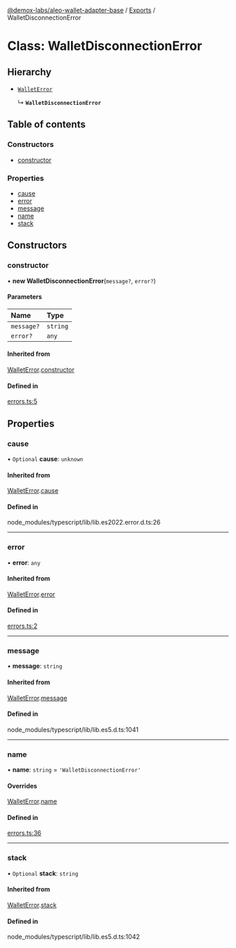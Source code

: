 [@demox-labs/aleo-wallet-adapter-base](../README.md) / [Exports](../modules.md) / WalletDisconnectionError

# Class: WalletDisconnectionError

## Hierarchy

- [`WalletError`](WalletError.md)

  ↳ **`WalletDisconnectionError`**

## Table of contents

### Constructors

- [constructor](WalletDisconnectionError.md#constructor)

### Properties

- [cause](WalletDisconnectionError.md#cause)
- [error](WalletDisconnectionError.md#error)
- [message](WalletDisconnectionError.md#message)
- [name](WalletDisconnectionError.md#name)
- [stack](WalletDisconnectionError.md#stack)

## Constructors

### constructor

• **new WalletDisconnectionError**(`message?`, `error?`)

#### Parameters

| Name | Type |
| :------ | :------ |
| `message?` | `string` |
| `error?` | `any` |

#### Inherited from

[WalletError](WalletError.md).[constructor](WalletError.md#constructor)

#### Defined in

[errors.ts:5](https://github.com/demox-labs/aleo-wallet-adapter/blob/f19bfe5/packages/core/base/errors.ts#L5)

## Properties

### cause

• `Optional` **cause**: `unknown`

#### Inherited from

[WalletError](WalletError.md).[cause](WalletError.md#cause)

#### Defined in

node_modules/typescript/lib/lib.es2022.error.d.ts:26

___

### error

• **error**: `any`

#### Inherited from

[WalletError](WalletError.md).[error](WalletError.md#error)

#### Defined in

[errors.ts:2](https://github.com/demox-labs/aleo-wallet-adapter/blob/f19bfe5/packages/core/base/errors.ts#L2)

___

### message

• **message**: `string`

#### Inherited from

[WalletError](WalletError.md).[message](WalletError.md#message)

#### Defined in

node_modules/typescript/lib/lib.es5.d.ts:1041

___

### name

• **name**: `string` = `'WalletDisconnectionError'`

#### Overrides

[WalletError](WalletError.md).[name](WalletError.md#name)

#### Defined in

[errors.ts:36](https://github.com/demox-labs/aleo-wallet-adapter/blob/f19bfe5/packages/core/base/errors.ts#L36)

___

### stack

• `Optional` **stack**: `string`

#### Inherited from

[WalletError](WalletError.md).[stack](WalletError.md#stack)

#### Defined in

node_modules/typescript/lib/lib.es5.d.ts:1042
